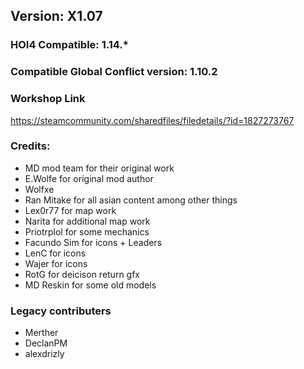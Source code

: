 ## Version: X1.07
### HOI4 Compatible: 1.14.*
### Compatible Global Conflict version: 1.10.2
### Workshop Link
https://steamcommunity.com/sharedfiles/filedetails/?id=1827273767
### Credits:
- MD mod team for their original work
- E.Wolfe for original mod author
- Wolfxe
- Ran Mitake for all asian content among other things
- Lex0r77 for map work
- Narita for additional map work
- Priotrplol for some mechanics
- Facundo Sim for icons + Leaders
- LenC for icons
- Wajer for icons
- RotG for deicison return gfx
- MD Reskin for some old models

### Legacy contributers
- Merther
- DeclanPM
- alexdrizly
